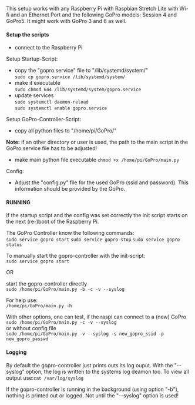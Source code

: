 This setup works with any Raspberry Pi with Raspbian Stretch Lite with Wi-fi and an Ethernet Port and the following 
GoPro models: Session 4 and GoPro5. It might work with GoPro 3 and 6 as well.

#### Setup the scripts

- connect to the Raspberry Pi

Setup Startup-Script:
- copy the "gopro.service" file to "/lib/systemd/system/"  
	`sudo cp gopro.service /lib/systemd/system/`
- make it executable  
	`sudo chmod 644 /lib/systemd/system/gopro.service`  
- update services  
    `sudo systemctl daemon-reload`  
    `sudo systemctl enable gopro.service`  

Setup GoPro-Controller-Script:
- copy all python files to "/home/pi/GoPro/"

**Note:** if an other directory or user is used, the path to the main script in the GoPro.service file has to be
adjusted!

- make main python file executable
	`chmod +x /home/pi/GoPro/main.py`

Config:
- Adjust the "config.py" file for the used GoPro (ssid and password). This information should be provided by the GoPro.

#### RUNNING

If the startup script and the config was set correctly the init script starts on the next (re-)boot of the Raspberry Pi.

The GoPro Controller know the following commands:  
  `sudo service gopro start`
  `sudo service gopro stop`
  `sudo service gopro status`

To manually start the gopro-controller with the init-script:  
  `sudo service gopro start`

OR  

start the gopro-controller directly  
  `sudo /home/pi/GoPro/main.py -b -c -v --syslog`  

For help use:  
  `/home/pi/GoPro/main.py -h`  

With other options, one can test, if the raspi can connect to a (new) GoPro  
  `sudo /home/pi/GoPro/main.py -c -v --syslog`  
or without config file  
  `sudo /home/pi/GoPro/main.py -v --syslog -s new_gopro_ssid -p new_gopro_passwd`  

#### Logging

By default the gopro-controller just prints outs its log ouput. With the "--syslog" option, the log is written to the
systems log deamon too. To view all output use:`cat /var/log/syslog`  

If the gopro-controller is running in the background (using option "-b"), nothing is printed out or logged. Not until
the "--syslog" option is used!  
